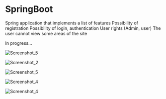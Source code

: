 # SpringBoot
Spring application that implements a list of features
Possibility of registration
Possibility of login, authentication
User rights (Admin, user)
The user cannot view some areas of the site

In progress...


![Screenshot_5](https://github.com/CookieVortex/SpringBoot/assets/24642100/3c6b659d-14dc-447e-8b64-230bed2893da)


![Screenshot_2](https://github.com/CookieVortex/SpringBoot/assets/24642100/b8bae5cc-1b07-4c49-9c1b-8b73e3746383)

![Screenshot_5](https://github.com/CookieVortex/SpringBoot/assets/24642100/05af6661-cf8c-4f3a-90a0-9af2a6c2a154)

![Screenshot_4](https://github.com/CookieVortex/SpringBoot/assets/24642100/319dcd9d-3062-4796-86f3-dbaa43466c81)


![Screenshot_4](https://github.com/CookieVortex/SpringBoot/assets/24642100/3d0035b0-b3cb-4d39-b541-c2413b8a0b98)
